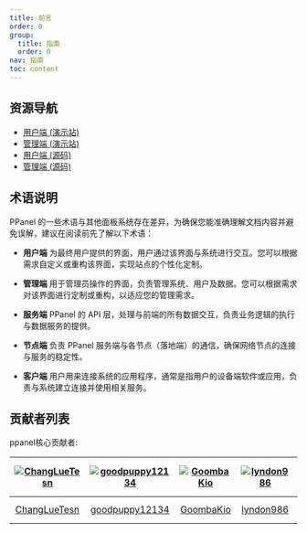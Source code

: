 ```yaml
---
title: 前言
order: 0
group: 
  title: 指南
  order: 0
nav: 指南
toc: content
---
```


## 资源导航

- [用户端 (演示站)](https://user.ppanel.dev)
- [管理端 (演示站)](https://admin.ppanel.dev)
- [用户端 (源码)](https://github.com/perfect-panel/ppanel-web/tree/main/apps/user)
- [管理端 (源码)](https://github.com/perfect-panel/ppanel-web/tree/main/apps/admin)

## 术语说明

PPanel 的一些术语与其他面板系统存在差异，为确保您能准确理解文档内容并避免误解，建议在阅读前先了解以下术语：

- **用户端**
  为最终用户提供的界面，用户通过该界面与系统进行交互。您可以根据需求自定义或重构该界面，实现站点的个性化定制。

- **管理端**
  用于管理员操作的界面，负责管理系统、用户及数据。您可以根据需求对该界面进行定制或重构，以适应您的管理需求。

- **服务端**
  PPanel 的 API 层，处理与前端的所有数据交互，负责业务逻辑的执行与数据服务的提供。

- **节点端**
  负责 PPanel 服务端与各节点（落地端）的通信，确保网络节点的连接与服务的稳定性。

- **客户端**
  用户用来连接系统的应用程序，通常是指用户的设备端软件或应用，负责与系统建立连接并使用相关服务。
## 贡献者列表

ppanel核心贡献者:

| [![ChangLueTesn](https://avatars.githubusercontent.com/u/177191628?v=4)](https://github.com/ChangLueTesn) | [![goodpuppy12134](https://avatars.githubusercontent.com/u/182967760?v=4)](https://github.com/goodpuppy12134) | [![GoombaKio](https://avatars.githubusercontent.com/u/190634740?v=4)](https://github.com/GoombaKio) | [![lyndon986](https://avatars.githubusercontent.com/u/170910308?v=4)](https://github.com/lyndon986) | [![QChWnd](https://avatars.githubusercontent.com/u/60031666?v=4)](https://github.com/QChWnd) | [![web-ppanel](https://avatars.githubusercontent.com/u/182197017?v=4)](https://github.com/web-ppanel) | [![AceTaffy812](https://avatars.githubusercontent.com/u/144473506?v=4)](https://github.com/AceTaffy812) | [![EUForest](https://avatars.githubusercontent.com/u/182533708?v=4)](https://github.com/EUForest) | [![wyx2685](https://avatars.githubusercontent.com/u/24352157?v=4)](https://github.com/wyx2685)|
| :-: | :-: | :-: | :-: | :-: | :-: | :-: | :-: | :-: |
| [ChangLueTesn](https://github.com/ChangLueTesn) | [goodpuppy12134](https://github.com/goodpuppy12134) | [GoombaKio](https://github.com/GoombaKio) | [lyndon986](https://github.com/lyndon986) | [QChWnd](https://github.com/QChWnd) | [web-ppanel](https://github.com/web-ppanel) | [AceTaffy812](https://github.com/AceTaffy812) | [EUForest](https://github.com/EUForest) | [wyx2685](https://github.com/wyx2685) |


